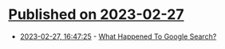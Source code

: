 # [Published on 2023-02-27](index.md)

* [2023-02-27, 16:47:25](https://lobste.rs/s/uydyvz/what_happened_google_search) - [What Happened To Google Search?](https://www.youtube.com/watch?v=48AOOynnmqU)
